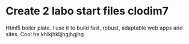 # Create 2 labo start files clodim7
Html5 boiler plate. I use it to build fast, robust, adaptable web apps and sites. Cool he khlkjhkljjhgjhgjhg 
